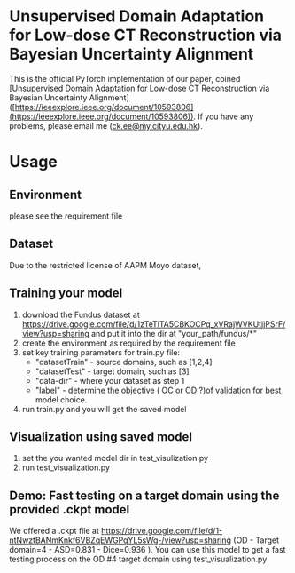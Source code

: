 # Unsupervised Domain Adaptation for Low-dose CT Reconstruction via Bayesian Uncertainty Alignment


This is the official PyTorch implementation of our paper, coined [Unsupervised Domain Adaptation for Low-dose CT Reconstruction via Bayesian Uncertainty Alignment] ([https://ieeexplore.ieee.org/document/10593806](https://ieeexplore.ieee.org/document/10593806)). If you have any problems, please email me (ck.ee@my.cityu.edu.hk).


# Usage
## Environment  
please see the requirement file
## Dataset 
Due to the restricted license of AAPM Moyo dataset, 
## Training your model
1. download the Fundus dataset at https://drive.google.com/file/d/1zTeTiTA5CBKOCPq_xVRajWVKUtjjPSrF/view?usp=sharing and put it into the dir at "your_path/fundus/*"
2. create the environment as required by the requirement file
3. set key training parameters for train.py file:
     - "datasetTrain" - source domains, such as [1,2,4]
     - "datasetTest" - target domain, such as [3]
     - "data-dir" - where your dataset as step 1
     - "label" - determine the objective ( OC or OD ?)of validation for best model choice.
4. run train.py and you will get the saved model
## Visualization using saved model
1. set the you wanted model dir in test_visulization.py 
2. run test_visualization.py

## Demo: Fast testing on a target domain using the provided .ckpt model
We offered a .ckpt file at https://drive.google.com/file/d/1-ntNwztBANmKnkf6VBZqEWGPqYL5sWg-/view?usp=sharing (OD - Target domain=4 - ASD=0.831 - Dice=0.936 ). You can use this model to get a fast testing process on the OD #4 target domain using test_visualization.py  
